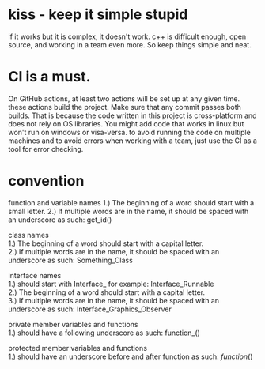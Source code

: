 <h1>kiss - keep it simple stupid</h1>  
if it works but it is complex, it doesn't work. c++ is difficult enough, open source, and working in a team even more. So keep things simple and neat.  
  
<h1>CI is a must.</h1>
On GitHub actions, at least two actions will be set up at any given time. these actions build the project. Make sure that any commit passes both builds.  
That is because the code written in this project is cross-platform and does not rely on OS libraries. You might add code that works in linux but won't run on windows  
or visa-versa. to avoid running the code on multiple machines and to avoid errors when working with a team, just use the CI as a tool for error checking.


<h1>convention</h1>
function and variable names  
1.) The beginning of a word should start with a small letter.  
2.) If multiple words are in the name, it should be spaced with an underscore as such: get_id()  
  
class names  
1.) The beginning of a word should start with a capital letter.  
2.) If multiple words are in the name, it should be spaced with an underscore as such: Something_Class   
  
interface names  
1.) should start with Interface_ for example: Interface_Runnable  
2.) The beginning of a word should start with a capital letter.  
3.) If multiple words are in the name, it should be spaced with an underscore as such: Interface_Graphics_Observer  
  
  
private member variables and functions  
1.) should have a following underscore as such: function_()  
  
protected member variables and functions  
1.) should have an underscore before and after function as such: _function_()  
